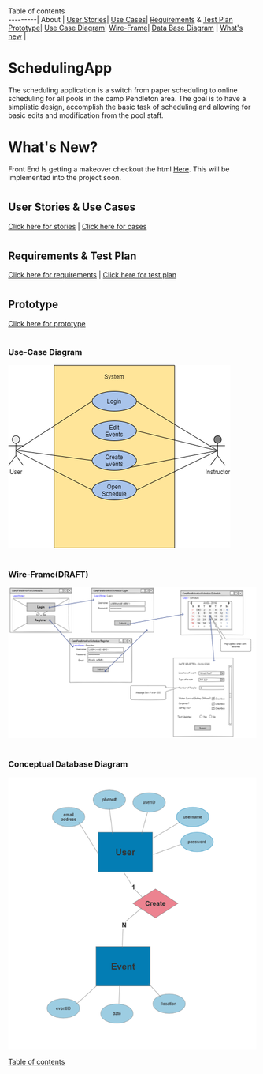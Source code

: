 # <a name="top"></a>
Table of contents   
---------|
   About | 
   [User Stories](#stories)|
   [Use Cases](#stories)|
   [Requirements](#cases) & [Test Plan](#cases)
   [Prototype](#proto)|
   [Use Case Diagram](#casesDiagram)|
   [Wire-Frame](#wire)|
   [Data Base Diagram](#database) |
   [What's new](#new) |


# SchedulingApp
The scheduling application is a switch from paper scheduling to online scheduling for all pools in the camp Pendleton area.
The goal is to have a simplistic design, accomplish the basic task of scheduling and allowing for basic edits and modification from the pool staff.

# <a name="new"></a>
# What's New?
Front End Is getting a makeover checkout the html [Here](https://github.com/PhilipKoller/SchedulingApplication/blob/c1b4ad8d05608ca5f4932be7bb6dce5643687e53/userstories.md). This will be implemented into the project soon.


# <a name="stories"></a>
## User Stories & Use Cases
[Click here for stories](https://github.com/PhilipKoller/SchedulingApplication/blob/c1b4ad8d05608ca5f4932be7bb6dce5643687e53/userstories.md) | [Click here for cases](https://github.com/PhilipKoller/SchedulingApplication/blob/c1b4ad8d05608ca5f4932be7bb6dce5643687e53/usercases.md)




# <a name="cases"></a>
## Requirements & Test Plan
 [Click here for requirements](https://github.com/PhilipKoller/SchedulingApplication/blob/29910e5630ba3c3b07fdd83b86b1aed08689dc63/requirements.md) | [Click here for test plan](https://github.com/PhilipKoller/SchedulingApplication/blob/012ad99b0071987152e180cabaa1bab0dc2e2411/testplan.md)

# <a name="proto"></a>
## Prototype 
[Click here for prototype](http://github.com/PhilipKoller/SchedulingApplication/blob/master/Prototype/)



# <a name="casesDiagram"></a>
### Use-Case Diagram
![alt text](https://github.com/PhilipKoller/SchedulingApplication/blob/2d1eef6ef4f76a935cb96a47d4d5e9637644700c/_Use_Case_Diagram.png)



# <a name="wire"></a>
### Wire-Frame(DRAFT)
![alt text](https://github.com/PhilipKoller/SchedulingApplication/blob/46b6363c66599d6db73ffca7bb4823f24a8965aa/Wire-Frame(DRAFT).PNG)



# <a name="database"></a>
### Conceptual Database Diagram
![alt text](https://github.com/PhilipKoller/SchedulingApplication/blob/46b6363c66599d6db73ffca7bb4823f24a8965aa/Database_Diagram.PNG)


 [Table of contents](#top)

